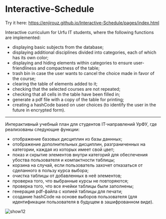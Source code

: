 # Interactive-Schedule

Try it here: https://enjirouz.github.io/Interactive-Schedule/pages/index.html

Interactive curriculum for Urfu IT students, where the following functions are implemented:
* displaying basic subjects from the database;
* displaying additional disciplines divided into categories, each of which has its own color;
* displaying and hiding elements within categories to ensure user-friendliness and compactness of the table;
* trash bin in case the user wants to cancel the choice made in favor of the course;
* clearing the table of elements added to it;
* checking that the selected courses are not repeated;
* checking that all cells in the table have been filled in;
* generate a pdf file with a copy of the table for printing;
* creating a hashCode based on user choices (to identify the user in the future in encrypted form).

____________

Интерактивный учебный план для студентов IT-направлений УрФУ, где реализованы следующие функции:
* отображение базовых дисциплин из базы даннных;
* отображение дополнительных дисциплин, разграниченных на категории, каждая из которых имеет свой цвет;
* показ и скрытие элементов внутри категорий для обеспечения убоства пользователя и компактности таблицы;
* корзина на случай, если пользователь захочет отказаться от сделанного в пользу курса выбора;
* очистка таблицы от добавленных в неё элементов;
* проверка того, что выбранные курсы не повторяются;
* проверка того, что все ячейки таблицы были заполнены;
* генерация pdf-файла с копией таблицы для печати;
* создание hashCode на основе выборов пользователя (для идентификации пользователя в будущем в зашифрованном виде).


![show12](https://user-images.githubusercontent.com/26218291/80309115-3b96ed80-87ec-11ea-942e-96d6973d2352.gif)
